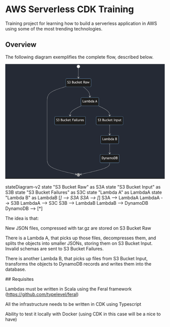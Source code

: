 # AWS Serverless CDK Training 

Training project for learning how to build a serverless application in AWS using some of the most trending technologies. 

## Overview 

The following diagram exemplifies the complete flow, described below. 

![Image Alt Text](imagen/general-diagram.png)

stateDiagram-v2 
state "S3 Bucket Raw" as S3A 
state "S3 Bucket Input" as S3B 
state "S3 Bucket Failures" as S3C 
state "Lambda A" as LambdaA 
state "Lambda B" as LambdaB 
[*] --> S3A 
S3A --> [*] 
S3A --> LambdaA 
LambdaA --> S3B 
LambdaA --> S3C 
S3B --> LambdaB 
LambdaB --> DynamoDB 
DynamoDB --> [*] 

The idea is that: 

New JSON files, compressed with tar.gz are stored on S3 Bucket Raw 

There is a Lambda A, that picks up those files, decompresses them, and splits the objects into smaller JSONs, storing them on S3 Bucket Input. Invalid schemas are sent to S3 Bucket Failures. 

There is another Lambda B, that picks up files from S3 Bucket Input, transforms the objects to DynamoDB records and writes them into the database. 

## Requisites 

Lambdas must be written in Scala using the Feral framework (https://github.com/typelevel/feral) 

All the infrastructure needs to be written in CDK using Typescript 

Ability to test it locally with Docker (using CDK in this case will be a nice to have) 